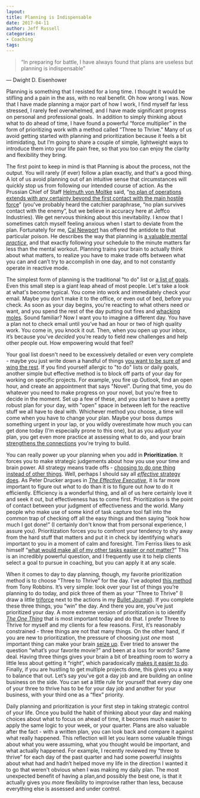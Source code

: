 ```yaml
---
layout:  
title: Planning is Indispensable
date: 2017-04-11  
author: Jeff Russell
categories: 
- Coaching 
tags:
---
```


> “In preparing for battle, I have always found that plans are useless but planning is indispensable”

— Dwight D. Eisenhower

Planning is something that I resisted for a long time. I thought it would be stifling and a pain in the ass, with no real benefit. Oh how wrong I was. Now that I have made planning a major part of how I work, I find myself far less stressed, I rarely feel overwhelmed, and I have made significant progress on personal and professional goals.  In addition to simply thinking about what to do ahead of time, I have found a powerful “force multiplier” in the form of prioritizing work with a method called “Three to Thrive.” Many of us avoid getting started with planning and prioritization because it feels a bit intimidating, but I’m going to share a couple of simple, lightweight ways to introduce them into your life pain free, so that you too can enjoy the clarity and flexibility they bring.

The first point to keep in mind is that Planning is about the process, not the output. You will rarely (if ever) follow a plan exactly, and that's a good thing. A lot of us avoid planning out of an intuitive sense that circumstances will quickly stop us from following our intended course of action. As the Prussian Chief of Staff [Helmuth von Moltke](https://smile.amazon.com/Moltke-Art-War-Selected-Writings-ebook/dp/B002DMZ9PO/ref=sr_1_1?ie=UTF8&qid=1491517449&sr=8-1&keywords=von+moltke) said, “[no plan of operations extends with any certainty beyond the first contact with the main hostile force](https://en.wikiquote.org/wiki/Helmuth_von_Moltke_the_Elder)” (you've probably heard the catchier paraphrase, “no plan survives contact with the enemy”, but we believe in accuracy here at Jeffco Industries). We get nervous thinking about this inevitability. I know that I sometimes catch myself feeling anxious when I start to deviate from the plan. Fortunately for me, [Cal Newport](http://calnewport.com/blog/) has offered the antidote to that particular poison. He describes the way that planning is [a valuable mental *practice*](http://calnewport.com/blog/2015/08/14/deep-habits-process-trumps-results-for-daily-planning/), and that exactly following your schedule to the minute matters far less than the mental workout. Planning trains your brain to actually think about what matters, to realize you have to make trade offs between what you can and can’t try to accomplish in one day, and to not constantly operate in reactive mode.  

The simplest form of planning is the traditional "to do" list or [a list of goals](https://www.scotthyoung.com/learnonsteroids/SJCI93jfks9ijuquougjksnd908b89djijDr2-Feb/WeeklyDailyGoals.pdf). Even this small step is a giant leap ahead of most people. Let's take a look at what's become typical. You come into work and immediately check your email. Maybe you don't make it to the office, or even out of bed, before you check. As soon as your day begins, you're reacting to what others need or want, and you spend the rest of the day putting out fires and [whacking moles](https://bunkstrutts.files.wordpress.com/2015/01/kitty-whack-a-mole1.gif). Sound familiar? Now I want you to imagine a different day. You have a plan not to check email until you’ve had an hour or two of high quality work. You come in, you knock it out. Then, when you open up your inbox, it’s because you've *decided* you’re ready to field new challenges and help other people out. How empowering would that feel?

Your goal list doesn't need to be excessively detailed or even very complete - maybe you just write down a handful of things [you want to be sure of](http://img.memecdn.com/to-do-list_o_153739.gif) and [wing the rest](https://az616578.vo.msecnd.net/files/2016/04/02/635951676205537820-681818248_tumblr_inline_nzkxu6xAxL1qcq7oa_500.gif). If you find yourself allergic to "to do" lists or daily goals, another simple but effective method is to block off parts of your day for working on specific projects. For example, you fire up Outlook, find an open hour, and create an appointment that says "Novel". During that time, you do whatever you need to make progress on your novel, but you're free to decide in the moment. Set up a few of these, and you start to have a pretty robust plan for your day, with "open" space in between left for the reactive stuff we all have to deal with. Whichever method you choose, a time will come when you have to change your plan. Maybe your boss dumps something urgent in your lap, or you wildly overestimate how much you can get done today (I’m especially prone to this one), but as you adjust your plan, you get even more practice at assessing what to do, and your brain [strengthens the connections](https://www.scotthyoung.com/blog/2017/03/23/neurosci-of-expertise/) you're trying to build.  

You can really power up your planning when you add in **Prioritization**. It forces you to make strategic judgements about how you use your time and brain power. All strategy means trade offs - [choosing to do one thing instead of other things](http://www.businessinsider.com/questions-successful-managers-ask-employees-2016-3). Well, perhaps I should say all [*effective* strategy does](http://gifrific.com/wp-content/uploads/2012/07/Buttermilk-the-Goat-knocks-down-other-goat.gif). As Peter Drucker argues in [*The Effective Executive*](https://smile.amazon.com/Effective-Executive-Definitive-Harperbusiness-Essentials-ebook/dp/B01F1WZGNC/ref=sr_1_1?ie=UTF8&qid=1491518662&sr=8-1&keywords=effective+executive), it is far more important to figure out *what* to do than it is to figure out *how* to do it efficiently. Efficiency is a wonderful thing, and all of us here certainly love it and seek it out, but effectiveness has to come first. Prioritization is the point of contact between your judgment of effectiveness and the world. Many people who make use of some kind of task capture tool fall into the common trap of checking off all the easy things and then saying “look how much I got done!” (I certainly don't know that from personal experience, I assure you). Prioritization forces you to confront your tendency to shy away from the hard stuff that matters and put it in check by identifying what’s important to you in a moment of calm and foresight. Tim Ferriss likes to ask himself “[what would make all of my other tasks easier or not matter?](http://tim.blog/2013/11/03/productivity-hacks/)” This is an incredibly powerful question, and I frequently use it to help clients select a goal to pursue in coaching, but you can apply it at any scale.

When it comes to day to day planning, though, my favorite prioritization method is to choose "Three to Thrive” for the day. I’ve adopted [this method](http://www.huffingtonpost.com/entry/tony-robbins-morning-ritual_us_57c4ae57e4b09cd22d922f78) from Tony Robbins. It’s very simple: look over your list of things you’re planning to do today, and pick three of them as your “Three to Thrive” (I draw a little [triforce](https://s-media-cache-ak0.pinimg.com/564x/b4/dd/3a/b4dd3a0b3396580057090e4ed7731791.jpg) next to the actions in my [Bullet Journal](http://bulletjournal.com/)). If you complete these three things, you “win” the day. And there you are, you’ve just prioritized your day. A more extreme version of prioritization is to identify [*The One Thing*](https://smile.amazon.com/ONE-Thing-Surprisingly-Extraordinary-Results-ebook/dp/B00C1BHQXK/ref=sr_1_1?ie=UTF8&qid=1491536340&sr=8-1&keywords=the+one+thing) that is most important today and do that. I prefer Three to Thrive for myself and my clients for a few reasons. First, it’s reasonably constrained - three things are not that many things. On the other hand, if you are new to prioritization, the pressure of choosing just *one* most important thing can make your brain [seize up](https://www.researchgate.net/publication/221992388_Training_in_creative_problem_solving_Effects_on_ideation_and_problem_finding_and_solving_in_an_industrial_research_organization). Ever tried to answer the question “what’s your favorite movie?” and been at a loss for words? Same deal. Having three things gives your brain a bit of breathing room to worry a little less about getting it “right”, which paradoxically [makes it easier to do](http://digitalcommons.buffalostate.edu/cgi/viewcontent.cgi?article=1158&context=creativeprojects). Finally, if you are hustling to get multiple projects done, this gives you a way to balance that out. Let’s say you’ve got a day job and are building an online business on the side. You can set a little rule for yourself that every day one of your three to thrive has to be for your day job and another for your business, with your third one as a “flex” priority.

Daily planning and prioritization is your first step in taking strategic control of your life. Once you build the habit of thinking about your day and making choices about what to focus on ahead of time, it becomes much easier to apply the same logic to your week, or your quarter. Plans are also valuable after the fact - with a written plan, you can look back and compare it against what really happened. This reflection will let you learn some valuable things about what you were assuming, what you thought would be important, and what actually happened. For example, I recently reviewed my “three to thrive” for each day of the past quarter and had some powerful insights about what had and hadn’t helped move my life in the direction I wanted it to go that weren't obvious when I was making my daily plan. The most unexpected benefit of having a plan,and possibly the best one, is that it actually gives you *more* flexibility to improvise rather than less, because everything else is assessed and under control.
